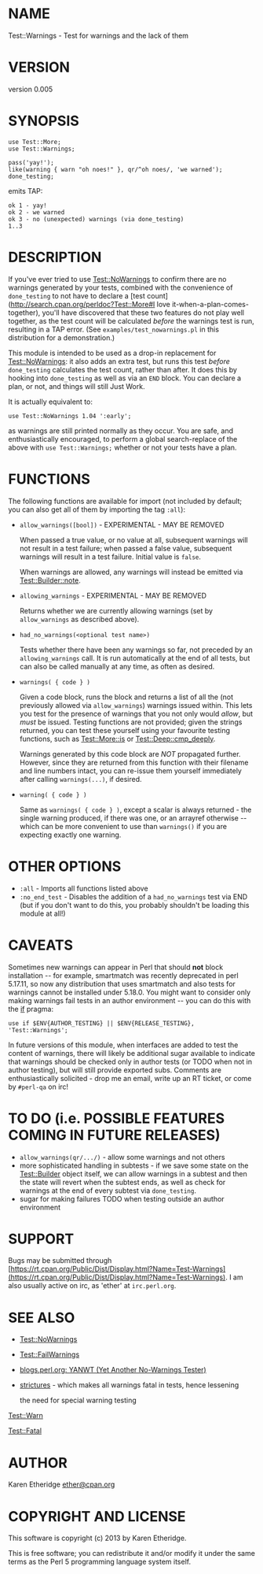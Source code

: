 # NAME

Test::Warnings - Test for warnings and the lack of them

# VERSION

version 0.005

# SYNOPSIS

    use Test::More;
    use Test::Warnings;

    pass('yay!');
    like(warning { warn "oh noes!" }, qr/^oh noes/, 'we warned');
    done_testing;

emits TAP:

    ok 1 - yay!
    ok 2 - we warned
    ok 3 - no (unexpected) warnings (via done_testing)
    1..3

# DESCRIPTION

If you've ever tried to use [Test::NoWarnings](http://search.cpan.org/perldoc?Test::NoWarnings) to confirm there are no warnings
generated by your tests, combined with the convenience of `done_testing` to
not have to declare a
[test count](http://search.cpan.org/perldoc?Test::More#I love it-when-a-plan-comes-together),
you'll have discovered that these two features do not play well together,
as the test count will be calculated _before_ the warnings test is run,
resulting in a TAP error. (See `examples/test_nowarnings.pl` in this
distribution for a demonstration.)

This module is intended to be used as a drop-in replacement for
[Test::NoWarnings](http://search.cpan.org/perldoc?Test::NoWarnings): it also adds an extra test, but runs this test _before_
`done_testing` calculates the test count, rather than after.  It does this by
hooking into `done_testing` as well as via an `END` block.  You can declare
a plan, or not, and things will still Just Work.

It is actually equivalent to:

    use Test::NoWarnings 1.04 ':early';

as warnings are still printed normally as they occur.  You are safe, and
enthusiastically encouraged, to perform a global search-replace of the above
with `use Test::Warnings;` whether or not your tests have a plan.

# FUNCTIONS

The following functions are available for import (not included by default; you
can also get all of them by importing the tag `:all`):

- `allow_warnings([bool])` - EXPERIMENTAL - MAY BE REMOVED

    When passed a true value, or no value at all, subsequent warnings will not
    result in a test failure; when passed a false value, subsequent warnings will
    result in a test failure.  Initial value is `false`.

    When warnings are allowed, any warnings will instead be emitted via
    [Test::Builder::note](http://search.cpan.org/perldoc?Test::Builder#Output).

- `allowing_warnings` - EXPERIMENTAL - MAY BE REMOVED

    Returns whether we are currently allowing warnings (set by `allow_warnings`
    as described above).

- `had_no_warnings(<optional test name>)`

    Tests whether there have been any warnings so far, not preceded by an
    `allowing_warnings` call.  It is run
    automatically at the end of all tests, but can also be called manually at any
    time, as often as desired.

- `warnings( { code } )`

    Given a code block, runs the block and returns a list of all the
    (not previously allowed via `allow_warnings`) warnings issued within.  This
    lets you test for the presence of warnings that you not only would _allow_,
    but _must_ be issued.  Testing functions are not provided; given the strings
    returned, you can test these yourself using your favourite testing functions,
    such as [Test::More::is](http://search.cpan.org/perldoc?Test::More) or [Test::Deep::cmp\_deeply](http://search.cpan.org/perldoc?Test::Deep).

    Warnings generated by this code block are _NOT_ propagated further. However,
    since they are returned from this function with their filename and line
    numbers intact, you can re-issue them yourself immediately after calling
    `warnings(...)`, if desired.

- `warning( { code } )`

    Same as `warnings( { code } )`, except a scalar is always returned - the
    single warning produced, if there was one, or an arrayref otherwise -- which
    can be more convenient to use than `warnings()` if you are expecting exactly
    one warning.

# OTHER OPTIONS

- `:all` - Imports all functions listed above
- `:no_end_test` - Disables the addition of a `had_no_warnings` test via END (but if you don't want to do this, you probably shouldn't be loading this module at all!)

# CAVEATS

Sometimes new warnings can appear in Perl that should __not__ block
installation -- for example, smartmatch was recently deprecated in
perl 5.17.11, so now any distribution that uses smartmatch and also
tests for warnings cannot be installed under 5.18.0.  You might want to
consider only making warnings fail tests in an author environment -- you can
do this with the [if](http://search.cpan.org/perldoc?if) pragma:

    use if $ENV{AUTHOR_TESTING} || $ENV{RELEASE_TESTING}, 'Test::Warnings';

In future versions of this module, when interfaces are added to test the
content of warnings, there will likely be additional sugar available to
indicate that warnings should be checked only in author tests (or TODO when
not in author testing), but will still provide exported subs.  Comments are
enthusiastically solicited - drop me an email, write up an RT ticket, or come
by `#perl-qa` on irc!

# TO DO (i.e. POSSIBLE FEATURES COMING IN FUTURE RELEASES)

- `allow_warnings(qr/.../)` - allow some warnings and not others
- more sophisticated handling in subtests - if we save some state on the
[Test::Builder](http://search.cpan.org/perldoc?Test::Builder) object itself, we can allow warnings in a subtest and then
the state will revert when the subtest ends, as well as check for warnings at
the end of every subtest via `done_testing`.
- sugar for making failures TODO when testing outside an author
environment

# SUPPORT

Bugs may be submitted through [https://rt.cpan.org/Public/Dist/Display.html?Name=Test-Warnings](https://rt.cpan.org/Public/Dist/Display.html?Name=Test-Warnings).
I am also usually active on irc, as 'ether' at `irc.perl.org`.

# SEE ALSO

- [Test::NoWarnings](http://search.cpan.org/perldoc?Test::NoWarnings)
- [Test::FailWarnings](http://search.cpan.org/perldoc?Test::FailWarnings)
- [blogs.perl.org: YANWT (Yet Another No-Warnings Tester)](http://blogs.perl.org/users/ether/2013/03/yanwt-yet-another-no-warnings-tester.html)
- [strictures](http://search.cpan.org/perldoc?strictures) - which makes all warnings fatal in tests, hence lessening

    the need for special warning testing

[Test::Warn](http://search.cpan.org/perldoc?Test::Warn)

[Test::Fatal](http://search.cpan.org/perldoc?Test::Fatal)

# AUTHOR

Karen Etheridge <ether@cpan.org>

# COPYRIGHT AND LICENSE

This software is copyright (c) 2013 by Karen Etheridge.

This is free software; you can redistribute it and/or modify it under
the same terms as the Perl 5 programming language system itself.
